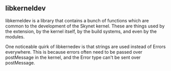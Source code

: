 ## libkerneldev

libkerneldev is a library that contains a bunch of functions which are common
to the development of the Skynet kernel. These are things used by the
extension, by the kernel itself, by the build systems, and even by the modules.

One noticeable quirk of libkernedev is that strings are used instead of Errors
everywhere. This is because errors often need to be passed over postMessage in
the kernel, and the Error type can't be sent over postMessage.
